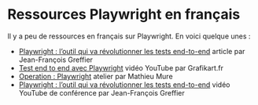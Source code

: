 # Ressources Playwright en français

Il y a peu de ressources en français sur Playwright. En voici quelque unes :
- [Playwright : l’outil qui va révolutionner les tests end-to-end](https://medium.com/@jfgreffier/playwright-loutil-qui-va-r%C3%A9volutionner-les-tests-end-to-end-384ff7ebb22d) article par Jean-François Greffier
- [Test end to end avec Playwright](https://www.youtube.com/watch?v=UgF2LwlNnC8) vidéo YouTube par Grafikart.fr
- [Operation : Playwright](https://mathieumure.github.io/workshop-playwright/) atelier par Mathieu Mure
- [Playwright : l’outil qui va révolutionner les tests end-to-end](https://www.youtube.com/watch?v=CeLkUDmTRkE) vidéo YouTube de conférence par Jean-François Greffier
